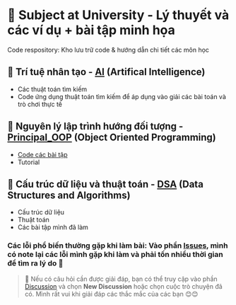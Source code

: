 # 🤗 Subject at University - Lý thuyết và các ví dụ + bài tập minh họa
Code respository: Kho lưu trữ code & hướng dẫn chi tiết các môn học
## 🤖 Trí tuệ nhân tạo - [AI](https://github.com/qnhat2004/Subject_at_University/tree/main/AI) (Artifical Intelligence)
  - Các thuật toán tìm kiếm
  - Code ứng dụng thuật toán tìm kiếm để áp dụng vào giải các bài toán và trò chơi thực tế

## 🧛 Nguyên lý lập trình hướng đối tượng - [Principal_OOP](https://github.com/qnhat2004/Subject_at_University/tree/main/OOP) (Object Oriented Programming)
  + [Code các bài tập](https://github.com/qnhat2004/Subject_at_University/tree/main/OOP/Exercise)
  + Tutorial
        
## 🧠 Cấu trúc dữ liệu và thuật toán - [DSA](https://github.com/qnhat2004/Subject_at_University/tree/main/DSA) (Data Structures and Algorithms)
  + Cấu trúc dữ liệu
  + Thuật toán
  + Các bài tập mình đã làm

### Các lỗi phổ biến thường gặp khi làm bài: Vào phần [Issues](https://github.com/qnhat2004/Subject_at_University/issues), mình có note lại các lỗi mình gặp khi làm và phải tốn nhiều thời gian để tìm ra lý do 🤣

> 🤔 Nếu có câu hỏi cần được giải đáp, bạn có thể truy cập vào phần [Discussion](https://github.com/qnhat2004/Subject_at_University/discussions) và chọn **New Discussion** hoặc chọn cuộc trò chuyện đã có. Mình rất vui khi giải đáp các thắc mắc của các bạn 😊😊
